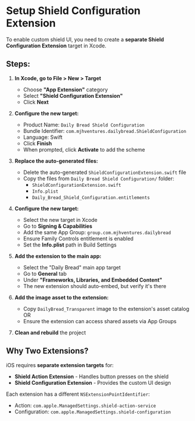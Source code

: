 # Setup Shield Configuration Extension

To enable custom shield UI, you need to create a **separate Shield Configuration Extension** target in Xcode.

## Steps:

1. **In Xcode, go to File > New > Target**
   - Choose **"App Extension"** category
   - Select **"Shield Configuration Extension"**
   - Click **Next**

2. **Configure the new target:**
   - Product Name: `Daily Bread Shield Configuration`
   - Bundle Identifier: `com.mjhventures.dailybread.ShieldConfiguration`
   - Language: Swift
   - Click **Finish**
   - When prompted, click **Activate** to add the scheme

3. **Replace the auto-generated files:**
   - Delete the auto-generated `ShieldConfigurationExtension.swift` file
   - Copy the files from `Daily Bread Shield Configuration/` folder:
     - `ShieldConfigurationExtension.swift`
     - `Info.plist`
     - `Daily_Bread_Shield_Configuration.entitlements`

4. **Configure the new target:**
   - Select the new target in Xcode
   - Go to **Signing & Capabilities**
   - Add the same App Group: `group.com.mjhventures.dailybread`
   - Ensure Family Controls entitlement is enabled
   - Set the **Info.plist** path in Build Settings

5. **Add the extension to the main app:**
   - Select the "Daily Bread" main app target
   - Go to **General** tab
   - Under **"Frameworks, Libraries, and Embedded Content"**
   - The new extension should auto-embed, but verify it's there

6. **Add the image asset to the extension:**
   - Copy `DailyBread_Transparent` image to the extension's asset catalog OR
   - Ensure the extension can access shared assets via App Groups

7. **Clean and rebuild** the project

## Why Two Extensions?

iOS requires **separate extension targets** for:
- **Shield Action Extension** - Handles button presses on the shield
- **Shield Configuration Extension** - Provides the custom UI design

Each extension has a different `NSExtensionPointIdentifier`:
- Action: `com.apple.ManagedSettings.shield-action-service`
- Configuration: `com.apple.ManagedSettings.shield-configuration`

